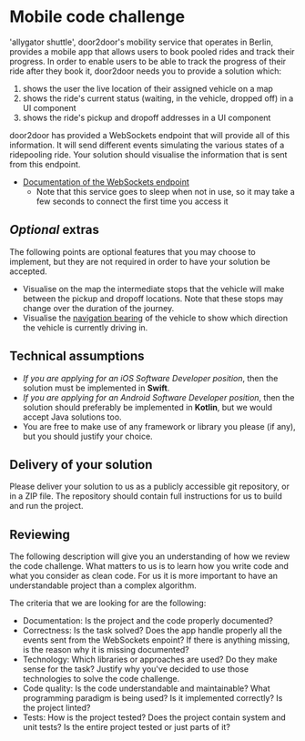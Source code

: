 # Mobile code challenge

'allygator shuttle', door2door's mobility service that operates in Berlin, provides a mobile app that allows users to book pooled rides and track their progress. In order to enable users to be able to track the progress of their ride after they book it, door2door needs you to provide a solution which:

1. shows the user the live location of their assigned vehicle on a map
2. shows the ride's current status (waiting, in the vehicle, dropped off) in a UI component
3. shows the ride's pickup and dropoff addresses in a UI component

door2door has provided a WebSockets endpoint that will provide all of this information. It will send different events simulating the various states of a ridepooling ride. Your solution should visualise the information that is sent from this endpoint.

- [Documentation of the WebSockets endpoint](https://d2d-frontend-code-challenge.herokuapp.com/docs)
  - Note that this service goes to sleep when not in use, so it may take a few seconds to connect the first time you access it

## _Optional_ extras

The following points are optional features that you may choose to implement, but they are not required in order to have your solution be accepted.

- Visualise on the map the intermediate stops that the vehicle will make between the pickup and dropoff locations. Note that these stops may change over the duration of the journey.
- Visualise the [navigation bearing](https://en.wikipedia.org/wiki/Bearing_(navigation)) of the vehicle to show which direction the vehicle is currently driving in.

## Technical assumptions

- *If you are applying for an iOS Software Developer position*, then the solution must be implemented in **Swift**.
- *If you are applying for an Android Software Developer position*, then the solution should preferably be implemented in **Kotlin**, but we would accept Java solutions too.
- You are free to make use of any framework or library you please (if any), but you should justify your choice.

## Delivery of your solution

Please deliver your solution to us as a publicly accessible git repository, or in a ZIP file. The repository should contain full instructions for us to build and run the project.

## Reviewing

The following description will give you an understanding of how we review the code challenge. What matters to us is to learn how you write code and what you consider as clean code. For us it is more important to have an understandable project than a complex algorithm.

The criteria that we are looking for are the following:

- Documentation: Is the project and the code properly documented?
- Correctness: Is the task solved? Does the app handle properly all the events sent from the WebSockets enpoint? If there is anything missing, is the reason why it is missing documented?
- Technology: Which libraries or approaches are used? Do they make sense for the task? Justify why you've decided to use those technologies to solve the code challenge.
- Code quality: Is the code understandable and maintainable? What programming paradigm is being used? Is it implemented correctly? Is the project linted?
- Tests: How is the project tested? Does the project contain system and unit tests? Is the entire project tested or just parts of it?
